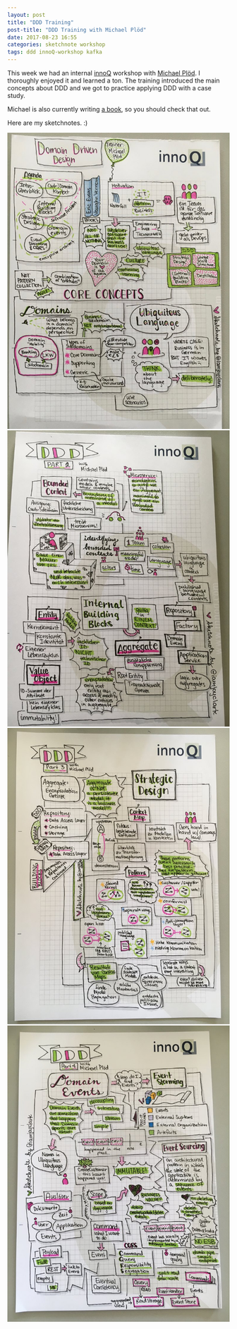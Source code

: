 ```yaml
---
layout: post
title: "DDD Training"
post-title: "DDD Training with Michael Plöd"
date: 2017-08-23 16:55
categories: sketchnote workshop
tags: ddd innoQ-workshop kafka
---
```


This week we had an internal [innoQ](https://innoq.com) workshop with [Michael Plöd](https://twitter.com/bitboss). I thoroughly enjoyed it and learned a ton.
The training introduced the main concepts about DDD and we got to practice applying DDD with a case study.

Michael is also currently writing [a book](https://leanpub.com/ddd-by-example), so you should check that out.

Here are my sketchnotes. :)

![DDD Training](/img/2017-08-23-ddd/1.jpg "DDD Training")
![DDD Training](/img/2017-08-23-ddd/2.jpg "DDD Training")
![DDD Training](/img/2017-08-23-ddd/3.jpg "DDD Training")
![DDD Training](/img/2017-08-23-ddd/4.jpg "DDD Training")
